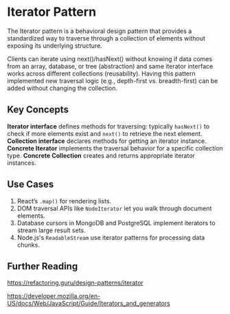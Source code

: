 # Iterator Pattern

The Iterator pattern is a behavioral design pattern that provides a standardized way to traverse through a collection of elements without exposing its underlying structure.

Clients can iterate using next()/hasNext() without knowing if data comes from an array, database, or tree (abstraction) and same iterator interface works across different collections (reusability). 
Having this pattern implemented new traversal logic (e.g., depth-first vs. breadth-first) can be added without changing the collection. 

## Key Concepts

**Iterator interface** defines methods for traversing: typically `hasNext()` to check if more elements exist and `next()` to retrieve the next element.
**Collection interface** declares methods for getting an iterator instance.
**Concrete Iterator** implements the traversal behavior for a specific collection type.
**Concrete Collection** creates and returns appropriate iterator instances.

## Use Cases

1. React’s `.map()` for rendering lists.
2. DOM traversal APIs like `NodeIterator` let you walk through document elements.
3. Database cursors in MongoDB and PostgreSQL implement iterators to stream large result sets.
4. Node.js's `ReadableStream` use iterator patterns for processing data chunks.

## Further Reading 

https://refactoring.guru/design-patterns/iterator

https://developer.mozilla.org/en-US/docs/Web/JavaScript/Guide/Iterators_and_generators

